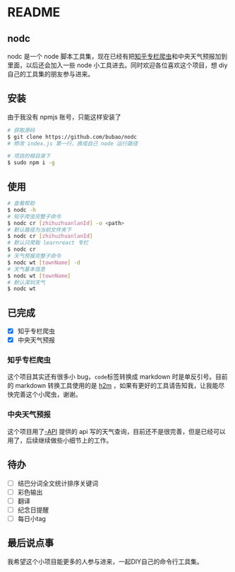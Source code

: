 # README

## nodc

nodc 是一个 node 脚本工具集，现在已经有把[知乎专栏爬虫](https://github.com/bubao/GetZhiHuZhuanLan)和中央天气预报加到里面，以后还会加入一些 node 小工具进去。同时欢迎各位喜欢这个项目，想 diy 自己的工具集的朋友参与进来。

## 安装

由于我没有 npmjs 账号，只能这样安装了
```sh
# 获取源码
$ git clone https://github.com/bubao/nodc
# 修改 index.js 第一行，换成自己 node 运行路径

# 项目的根目录下
$ sudo npm i -g
```

## 使用

```sh
# 查看帮助
$ nodc -h
# 知乎爬虫完整子命令
$ nodc cr [zhihuzhuanlanId] -o <path> 
# 默认路径为当前文件夹下
$ nodc cr [zhihuzhuanlanId]
# 默认只爬取 learnreact 专栏
$ nodc cr
# 天气预报完整子命令
$ nodc wt [townName] -d
# 天气基本信息
$ nodc wt [townName]
# 默认深圳天气
$ nodc wt 
```

## 已完成

- [x] 知乎专栏爬虫
- [x] 中央天气预报

### 知乎专栏爬虫

这个项目其实还有很多小 bug，`code`标签转换成 markdown 时是单反引号。目前的 markdown 转换工具使用的是 [h2m](https://github.com/island205/h2m) ，如果有更好的工具请告知我，让我能尽快完善这个小爬虫，谢谢。

### 中央天气预报

这个项目用了[-API](https://github.com/jokermonn/-Api) 提供的 api 写的天气查询，目前还不是很完善，但是已经可以用了，后续继续做些小细节上的工作。

## 待办

- [ ] 结巴分词全文统计排序关键词
- [ ] 彩色输出
- [ ] 翻译
- [ ] 纪念日提醒
- [ ] 每日小tag

## 最后说点事

我希望这个小项目能更多的人参与进来，一起DIY自己的命令行工具集。
